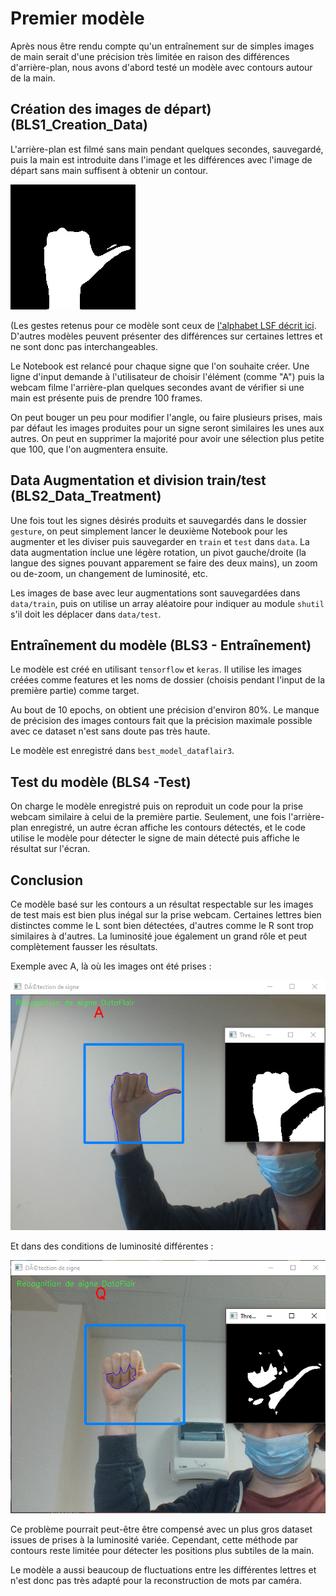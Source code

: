 # Premier modèle

Après nous être rendu compte qu'un entraînement sur de simples images de main serait d'une précision très limitée en raison des différences d'arrière-plan, nous avons d'abord testé un modèle avec contours autour de la main.

## Création des images de départ) (BLS1_Creation_Data)

L'arrière-plan est filmé sans main pendant quelques secondes, sauvegardé, puis la main est introduite dans l'image et les différences avec l'image de départ sans main suffisent à obtenir un contour.

![](A0.jpg)

(Les gestes retenus pour ce modèle sont ceux de [l'alphabet LSF décrit ici](https://fr.wikipedia.org/wiki/Alphabet_dactylologique#Alphabet_de_la_Lsf). D'autres modèles peuvent présenter des différences sur certaines lettres et ne sont donc pas interchangeables.

Le Notebook est relancé pour chaque signe que l'on souhaite créer. Une ligne d'input demande à l'utilisateur de choisir l'élément (comme "A") puis la webcam filme l'arrière-plan quelques secondes avant de vérifier si une main est présente puis de prendre 100 frames.

On peut bouger un peu pour modifier l'angle, ou faire plusieurs prises, mais par défaut les images produites pour un signe seront similaires les unes aux autres. On peut en supprimer la majorité pour avoir une sélection plus petite que 100, que l'on augmentera ensuite.

## Data Augmentation et division train/test (BLS2_Data_Treatment)

Une fois tout les signes désirés produits et sauvegardés dans le dossier ``gesture``, on peut simplement lancer le deuxième Notebook pour les augmenter et les diviser puis sauvegarder en ``train`` et ``test`` dans ``data``. La data augmentation inclue une légère rotation, un pivot gauche/droite (la langue des signes pouvant apparement se faire des deux mains), un zoom ou de-zoom, un changement de luminosité, etc.

Les images de base avec leur augmentations sont sauvegardées dans ``data/train``, puis on utilise un array aléatoire pour indiquer au module ``shutil`` s'il doit les déplacer dans ``data/test``.

## Entraînement du modèle (BLS3 - Entraînement)

Le modèle est créé en utilisant ``tensorflow`` et ``keras``. Il utilise les images créées comme features et les noms de dossier (choisis pendant l'input de la première partie) comme target.

Au bout de 10 epochs, on obtient une précision d'environ 80%. Le manque de précision des images contours fait que la précision maximale possible avec ce dataset n'est sans doute pas très haute.

Le modèle est enregistré dans ``best_model_dataflair3``.

## Test du modèle (BLS4 -Test)

On charge le modèle enregistré puis on reproduit un code pour la prise webcam similaire à celui de la première partie. Seulement, une fois l'arrière-plan enregistré, un autre écran affiche les contours détectés, et le code utilise le modèle pour détecter le signe de main détecté puis affiche le résultat sur l'écran.

## Conclusion

Ce modèle basé sur les contours a un résultat respectable sur les images de test mais est bien plus inégal sur la prise webcam. Certaines lettres bien distinctes comme le L sont bien détectées, d'autres comme le R sont trop similaires à d'autres. La luminosité joue également un grand rôle et peut complètement fausser les résultats.

Exemple avec A, là où les images ont été prises :

![](image_A_1.png)

Et dans des conditions de luminosité différentes :

![](image_A_2.png)

Ce problème pourrait peut-être être compensé avec un plus gros dataset issues de prises à la luminosité variée. Cependant, cette méthode par contours reste limitée pour détecter les positions plus subtiles de la main.

Le modèle a aussi beaucoup de fluctuations entre les différentes lettres et n'est donc pas très adapté pour la reconstruction de mots par caméra.
